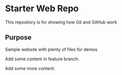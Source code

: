 # Starter Web Repo

This repository is for showing how Git and GitHub work

## Purpose

Sample website with plenty of files for demos

Add some content in feature branch.

Add some more content.